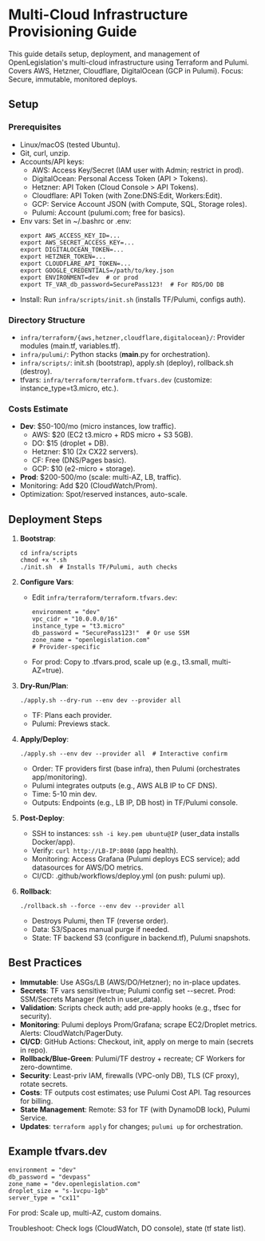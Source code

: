 # Multi-Cloud Infrastructure Provisioning Guide

This guide details setup, deployment, and management of OpenLegislation's multi-cloud infrastructure using Terraform and Pulumi. Covers AWS, Hetzner, Cloudflare, DigitalOcean (GCP in Pulumi). Focus: Secure, immutable, monitored deploys.

## Setup
### Prerequisites
- Linux/macOS (tested Ubuntu).
- Git, curl, unzip.
- Accounts/API keys:
  - AWS: Access Key/Secret (IAM user with Admin; restrict in prod).
  - DigitalOcean: Personal Access Token (API > Tokens).
  - Hetzner: API Token (Cloud Console > API Tokens).
  - Cloudflare: API Token (with Zone:DNS:Edit, Workers:Edit).
  - GCP: Service Account JSON (with Compute, SQL, Storage roles).
  - Pulumi: Account (pulumi.com; free for basics).
- Env vars: Set in ~/.bashrc or .env:
  ```
  export AWS_ACCESS_KEY_ID=...
  export AWS_SECRET_ACCESS_KEY=...
  export DIGITALOCEAN_TOKEN=...
  export HETZNER_TOKEN=...
  export CLOUDFLARE_API_TOKEN=...
  export GOOGLE_CREDENTIALS=/path/to/key.json
  export ENVIRONMENT=dev  # or prod
  export TF_VAR_db_password=SecurePass123!  # For RDS/DO DB
  ```
- Install: Run `infra/scripts/init.sh` (installs TF/Pulumi, configs auth).

### Directory Structure
- `infra/terraform/{aws,hetzner,cloudflare,digitalocean}/`: Provider modules (main.tf, variables.tf).
- `infra/pulumi/`: Python stacks (__main__.py for orchestration).
- `infra/scripts/`: init.sh (bootstrap), apply.sh (deploy), rollback.sh (destroy).
- tfvars: `infra/terraform/terraform.tfvars.dev` (customize: instance_type=t3.micro, etc.).

### Costs Estimate
- **Dev**: $50-100/mo (micro instances, low traffic).
  - AWS: $20 (EC2 t3.micro + RDS micro + S3 5GB).
  - DO: $15 (droplet + DB).
  - Hetzner: $10 (2x CX22 servers).
  - CF: Free (DNS/Pages basic).
  - GCP: $10 (e2-micro + storage).
- **Prod**: $200-500/mo (scale: multi-AZ, LB, traffic).
- Monitoring: Add $20 (CloudWatch/Prom).
- Optimization: Spot/reserved instances, auto-scale.

## Deployment Steps
1. **Bootstrap**:
   ```
   cd infra/scripts
   chmod +x *.sh
   ./init.sh  # Installs TF/Pulumi, auth checks
   ```

2. **Configure Vars**:
   - Edit `infra/terraform/terraform.tfvars.dev`:
     ```
     environment = "dev"
     vpc_cidr = "10.0.0.0/16"
     instance_type = "t3.micro"
     db_password = "SecurePass123!"  # Or use SSM
     zone_name = "openlegislation.com"
     # Provider-specific
     ```
   - For prod: Copy to .tfvars.prod, scale up (e.g., t3.small, multi-AZ=true).

3. **Dry-Run/Plan**:
   ```
   ./apply.sh --dry-run --env dev --provider all
   ```
   - TF: Plans each provider.
   - Pulumi: Previews stack.

4. **Apply/Deploy**:
   ```
   ./apply.sh --env dev --provider all  # Interactive confirm
   ```
   - Order: TF providers first (base infra), then Pulumi (orchestrates app/monitoring).
   - Pulumi integrates outputs (e.g., AWS ALB IP to CF DNS).
   - Time: 5-10 min dev.
   - Outputs: Endpoints (e.g., LB IP, DB host) in TF/Pulumi console.

5. **Post-Deploy**:
   - SSH to instances: `ssh -i key.pem ubuntu@IP` (user_data installs Docker/app).
   - Verify: `curl http://LB-IP:8080` (app health).
   - Monitoring: Access Grafana (Pulumi deploys ECS service); add datasources for AWS/DO metrics.
   - CI/CD: .github/workflows/deploy.yml (on push: pulumi up).

6. **Rollback**:
   ```
   ./rollback.sh --force --env dev --provider all
   ```
   - Destroys Pulumi, then TF (reverse order).
   - Data: S3/Spaces manual purge if needed.
   - State: TF backend S3 (configure in backend.tf), Pulumi snapshots.

## Best Practices
- **Immutable**: Use ASGs/LB (AWS/DO/Hetzner); no in-place updates.
- **Secrets**: TF vars sensitive=true; Pulumi config set --secret. Prod: SSM/Secrets Manager (fetch in user_data).
- **Validation**: Scripts check auth; add pre-apply hooks (e.g., tfsec for security).
- **Monitoring**: Pulumi deploys Prom/Grafana; scrape EC2/Droplet metrics. Alerts: CloudWatch/PagerDuty.
- **CI/CD**: GitHub Actions: Checkout, init, apply on merge to main (secrets in repo).
- **Rollback/Blue-Green**: Pulumi/TF destroy + recreate; CF Workers for zero-downtime.
- **Security**: Least-priv IAM, firewalls (VPC-only DB), TLS (CF proxy), rotate secrets.
- **Costs**: TF outputs cost estimates; use Pulumi Cost API. Tag resources for billing.
- **State Management**: Remote: S3 for TF (with DynamoDB lock), Pulumi Service.
- **Updates**: `terraform apply` for changes; `pulumi up` for orchestration.

## Example tfvars.dev
```
environment = "dev"
db_password = "devpass"
zone_name = "dev.openlegislation.com"
droplet_size = "s-1vcpu-1gb"
server_type = "cx11"
```

For prod: Scale up, multi-AZ, custom domains.

Troubleshoot: Check logs (CloudWatch, DO console), state (tf state list).